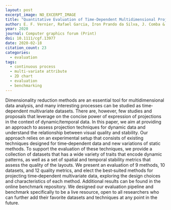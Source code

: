 ```yaml
---
layout: post
excerpt_image: NO_EXCERPT_IMAGE
title: "Quantitative Evaluation of Time‐Dependent Multidimensional Projection Techniques"
author: E. F. Vernier, Rafael Garcia, Iron Prando da Silva, J. Comba & A. Telea
year: 2020
journal: Computer graphics forum (Print)
doi: 10.1111/cgf.13977
date: 2020-02-18
citation_count: 23
categories:
  - evaluation
tags:
  - continuous process
  - multi-variate attribute
  - 2D chart
  - evaluation
  - benchmarking
---
```

Dimensionality reduction methods are an essential tool for multidimensional data analysis, and many interesting processes can be studied as time‐dependent multivariate datasets. There are, however, few studies and proposals that leverage on the concise power of expression of projections in the context of dynamic/temporal data. In this paper, we aim at providing an approach to assess projection techniques for dynamic data and understand the relationship between visual quality and stability. Our approach relies on an experimental setup that consists of existing techniques designed for time‐dependent data and new variations of static methods. To support the evaluation of these techniques, we provide a collection of datasets that has a wide variety of traits that encode dynamic patterns, as well as a set of spatial and temporal stability metrics that assess the quality of the layouts. We present an evaluation of 9 methods, 10 datasets, and 12 quality metrics, and elect the best‐suited methods for projecting time‐dependent multivariate data, exploring the design choices and characteristics of each method. Additional results can be found in the online benchmark repository. We designed our evaluation pipeline and benchmark specifically to be a live resource, open to all researchers who can further add their favorite datasets and techniques at any point in the future.
